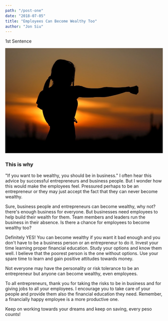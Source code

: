 ```yaml
---
path: "/post-one"
date: "2018-07-05"
title: "Employees Can Become Wealthy Too"
author: "Jon Siu"
---
```


1st Sentence

![fight](./pic01.jpg)

### This is why

"If you want to be wealthy, you should be in business." I often hear this advice by successful entrepreneurs and business people. But I wonder how this would make the employees feel. Pressured perhaps to be an entrepreneur or they may just accept the fact that they can never become wealthy.

Sure, business people and entrepreneurs can become wealthy, why not? there's enough business for everyone. But businesses need employees to help build their wealth for them. Team members and leaders run the business in their absence. Is there a chance for employees to become wealthy too?

Definitely YES! You can become wealthy if you want it bad enough and you don't have to be a business person or an entrepreneur to do it. Invest your time learning proper financial education. Study your options and know them well. I believe that the poorest person is the one without options. Use your spare time to learn and gain positive attitudes towards money.

Not everyone may have the personality or risk tolerance to be an entrepreneur but anyone can become wealthy, even employees.

To all entrepreneurs, thank you for taking the risks to be in business and for giving jobs to all your employees. I encourage you to take care of your people and provide them also the financial education they need. Remember, a financially happy employee is a more productive one.

Keep on working towards your dreams and keep on saving, every peso counts!